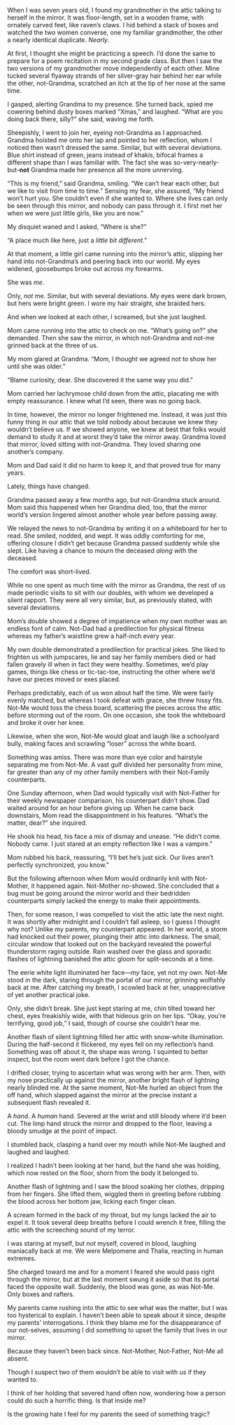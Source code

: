 When I was seven years old, I found my grandmother in the attic talking to herself in the mirror. It was floor-length, set in a wooden frame, with ornately carved feet, like raven’s claws. I hid behind a stack of boxes and watched the two women converse, one my familiar grandmother, the other a nearly identical duplicate. *Nearly*.



At first, I thought she might be practicing a speech. I’d done the same to prepare for a poem recitation in my second grade class. But then I saw the two versions of my grandmother move independently of each other. Mine tucked several flyaway strands of her silver-gray hair behind her ear while the other, not-Grandma, scratched an itch at the tip of her nose at the same time.



I gasped, alerting Grandma to my presence. She turned back, spied me cowering behind dusty boxes marked “Xmas,” and laughed. “What are you doing back there, silly?” she said, waving me forth.



Sheepishly, I went to join her, eyeing not-Grandma as I approached. Grandma hoisted me onto her lap and pointed to her reflection, whom I noticed then wasn’t dressed the same. Similar, but with several deviations. Blue shirt instead of green, jeans instead of khakis, bifocal frames a different shape than I was familiar with. The fact she was so-very-nearly-but-**not** Grandma made her presence all the more unnerving.



“This is my friend,” said Grandma, smiling. “We can’t hear each other, but we like to visit from time to time.” Sensing my fear, she assured, “My friend won’t hurt you. She couldn’t even if she wanted to. Where she lives can only be seen through this mirror, and nobody can pass through it. I first met her when we were just little girls, like you are now.”



My disquiet waned and I asked, “Where is she?”



“A place much like here, just a *little bit different*.”



At that moment, a little girl came running into the mirror’s attic, slipping her hand into not-Grandma’s and peering back into our world. My eyes widened, goosebumps broke out across my forearms.



She was *me*.



Only, *not* me. Similar, but with several deviations. My eyes were dark brown, but hers were bright green. I wore my hair straight, she braided hers.



And when we looked at each other, I screamed, but she just laughed.



Mom came running into the attic to check on me. “What’s going on?” she demanded. Then she saw the mirror, in which not-Grandma and not-me grinned back at the three of us.



My mom glared at Grandma. “Mom, I thought we agreed not to show her until she was older.”



“Blame curiosity, dear. She discovered it the same way you did.”



Mom carried her lachrymose child down from the attic, placating me with empty reassurance. I knew what I’d seen, there was no going back.



In time, however, the mirror no longer frightened me. Instead, it was just this funny thing in our attic that we told nobody about because we knew they wouldn’t believe us. If we showed anyone, we knew at best that folks would demand to study it and at worst they’d take the mirror away. Grandma loved that mirror, loved sitting with not-Grandma. They loved sharing one another’s company.



Mom and Dad said it did no harm to keep it, and that proved true for many years.



Lately, things have changed.



Grandma passed away a few months ago, but not-Grandma stuck around. Mom said this happened when her Grandma died, too, that the mirror world’s version lingered almost another whole year before passing away.



We relayed the news to not-Grandma by writing it on a whiteboard for her to read. She smiled, nodded, and wept. It was oddly comforting for me, offering closure I didn’t get because Grandma passed suddenly while she slept. Like having a chance to mourn the deceased *along with* the deceased.



The comfort was short-lived.



While no one spent as much time with the mirror as Grandma, the rest of us made periodic visits to sit with our doubles, with whom we developed a silent rapport. They were all very similar, but, as previously stated, with several deviations.



Mom’s double showed a degree of impatience when my own mother was an endless font of calm. Not-Dad had a predilection for physical fitness whereas my father’s waistline grew a half-inch every year.



My own double demonstrated a predilection for practical jokes. She liked to frighten us with jumpscares, lie and say her family members died or had fallen gravely ill when in fact they were healthy. Sometimes, we’d play games, things like chess or tic-tac-toe, instructing the other where we’d have our pieces moved or exes placed.



Perhaps predictably, each of us won about half the time. We were fairly evenly matched, but whereas I took defeat with grace, she threw hissy fits. Not-Me would toss the chess board, scattering the pieces across the attic before storming out of the room. On one occasion, she took the whiteboard and broke it over her knee.



Likewise, when she won, Not-Me would gloat and laugh like a schoolyard bully, making faces and scrawling “loser” across the white board.



Something was amiss. There was more than eye color and hairstyle separating me from Not-Me. A vast gulf divided her personality from mine, far greater than any of my other family members with their Not-Family counterparts.



One Sunday afternoon, when Dad would typically visit with Not-Father for their weekly newspaper comparison, his counterpart didn’t show. Dad waited around for an hour before giving up. When he came back downstairs, Mom read the disappointment in his features. “What’s the matter, dear?” she inquired.



He shook his head, his face a mix of dismay and unease. “He didn’t come. Nobody came. I just stared at an empty reflection like I was a vampire.”



Mom rubbed his back, reassuring, “I’ll bet he’s just sick. Our lives aren’t perfectly synchronized, you know.”



But the following afternoon when Mom would ordinarily knit with Not-Mother, it happened again. Not-Mother no-showed. She concluded that a bug must be going around the mirror world and their bedridden counterparts simply lacked the energy to make their appointments.



Then, for some reason, I was compelled to visit the attic late the next night. It was shortly after midnight and I couldn’t fall asleep, so I guess I thought why not? Unlike my parents, my counterpart appeared. In her world, a storm had knocked out their power, plunging their attic into darkness. The small, circular window that looked out on the backyard revealed the powerful thunderstorm raging outside. Rain washed over the glass and sporadic flashes of lightning banished the attic gloom for split-seconds at a time.



The eerie white light illuminated her face—*my* face, yet not my own. Not-Me stood in the dark, staring through the portal of our mirror, grinning wolfishly back at me. After catching my breath, I scowled back at her, unappreciative of yet another practical joke.



Only, she didn’t break. She just kept staring at me, chin tilted toward her chest, eyes freakishly wide, with that hideous grin on her lips. “Okay, you’re terrifying, good job,” I said, though of course she couldn’t hear me.



Another flash of silent lightning filled her attic with snow-white illumination. During the half-second it flickered, my eyes fell on my reflection’s hand. Something was off about it, the shape was wrong. I squinted to better inspect, but the room went dark before I got the chance.



I drifted closer, trying to ascertain what was wrong with her arm. Then, with my nose practically up against the mirror, another bright flash of lightning nearly blinded me. At the same moment, Not-Me hurled an object from the off hand, which slapped against the mirror at the precise instant a subsequent flash revealed it.



A *hand*. A *human* hand. Severed at the wrist and still bloody where it’d been cut. The limp hand struck the mirror and dropped to the floor, leaving a bloody smudge at the point of impact.



I stumbled back, clasping a hand over my mouth while Not-Me laughed and laughed and laughed.



I realized I hadn’t been looking at her hand, but the hand she was holding, which now rested on the floor, shorn from the body it belonged to.



Another flash of lightning and I saw the blood soaking her clothes, dripping from her fingers. She lifted them, wiggled them in greeting before rubbing the blood across her bottom jaw, licking each finger clean.



A scream formed in the back of my throat, but my lungs lacked the air to expel it. It took several deep breaths before I could wrench it free, filling the attic with the screeching sound of my terror.



I was staring at myself, but *not* myself, covered in blood, laughing maniacally back at me. We were Melpomene and Thalia, reacting in human extremes.



She charged toward me and for a moment I feared she would pass right through the mirror, but at the last moment swung it aside so that its portal faced the opposite wall. Suddenly, the blood was gone, as was Not-Me. Only boxes and rafters.



My parents came rushing into the attic to see what was the matter, but I was too hysterical to explain. I haven’t been able to speak about it since, despite my parents’ interrogations. I think they blame me for the disappearance of our not-selves, assuming I did something to upset the family that lives in our mirror.



Because they haven’t been back since. Not-Mother, Not-Father, Not-Me all absent.



Though I suspect two of them wouldn’t be able to visit with us if they wanted to.



I think of her holding that severed hand often now, wondering how a person could do such a horrific thing. Is that inside me?



Is the growing hate I feel for my parents the seed of something tragic?

